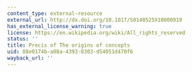 ```yaml
---
content_type: external-resource
external_url: http://dx.doi.org/10.1017/S0140525X10000919
has_external_license_warning: true
license: https://en.wikipedia.org/wiki/All_rights_reserved
status: ''
title: Precis of The origins of concepts
uid: 88e0174b-a08a-4393-8303-d54051d470f6
wayback_url: ''
---
```

